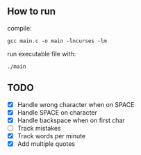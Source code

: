 ## How to run 

compile:

`gcc main.c -o main -lncurses -lm`

run executable file with:

`./main`

## TODO

- [x] Handle wrong character when on SPACE
- [x] Handle SPACE on character
- [x] Handle backspace when on first char
- [ ] Track mistakes
- [x] Track words per minute
- [x] Add multiple quotes
